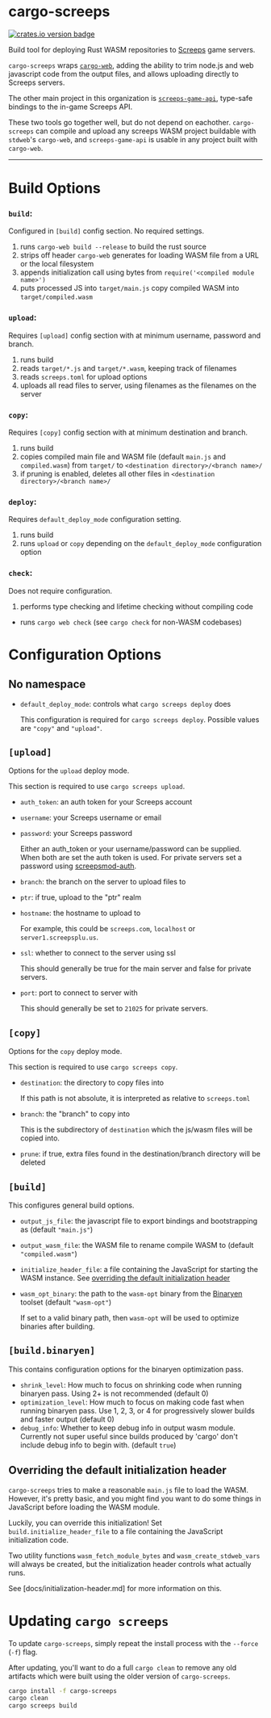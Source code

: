 cargo-screeps
=============

[![crates.io version badge][cratesio-badge]][crate]

Build tool for deploying Rust WASM repositories to [Screeps][screeps] game servers.

`cargo-screeps` wraps [`cargo-web`], adding the ability to trim node.js and web javascript code from
the output files, and allows uploading directly to Screeps servers.

The other main project in this organization is [`screeps-game-api`], type-safe bindings to the
in-game Screeps API.

These two tools go together well, but do not depend on eachother. `cargo-screeps` can compile and
upload any screeps WASM project buildable with `stdweb`'s `cargo-web`, and `screeps-game-api` is
usable in any project built with `cargo-web`.

---

# Build Options

### `build`:

Configured in `[build]` config section. No required settings.

1. runs `cargo-web build --release` to build the rust source
2. strips off header `cargo-web` generates for loading WASM file from a URL or the local filesystem
3. appends initialization call using bytes from `require('<compiled module name>')`
4. puts processed JS into `target/main.js` copy compiled WASM into `target/compiled.wasm`

### `upload`:

Requires `[upload]` config section with at minimum username, password and branch.

1. runs build
2. reads `target/*.js` and `target/*.wasm`, keeping track of filenames
3. reads `screeps.toml` for upload options
4. uploads all read files to server, using filenames as the filenames on the server

### `copy`:

Requires `[copy]` config section with at minimum destination and branch.

1. runs build
2. copies compiled main file and WASM file (default `main.js` and `compiled.wasm`) from `target/` to
   `<destination directory>/<branch name>/`
3. if pruning is enabled, deletes all other files in `<destination directory>/<branch name>/`

### `deploy`:

Requires `default_deploy_mode` configuration setting.

1. runs build
2. runs `upload` or `copy` depending on the `default_deploy_mode` configuration option

### `check`:

Does not require configuration.

1. performs type checking and lifetime checking without compiling code
  - runs `cargo web check` (see `cargo check` for non-WASM codebases)

# Configuration Options

## No namespace

- `default_deploy_mode`: controls what `cargo screeps deploy` does

  This configuration is required for `cargo screeps deploy`. Possible values are `"copy"`
  and `"upload"`.

## `[upload]`

Options for the `upload` deploy mode.

This section is required to use `cargo screeps upload`.

- `auth_token`: an auth token for your Screeps account
- `username`: your Screeps username or email
- `password`: your Screeps password

  Either an auth_token or your username/password can be supplied. When both are set the auth token is used. For private servers set a password using [screepsmod-auth].
- `branch`: the branch on the server to upload files to
- `ptr`: if true, upload to the "ptr" realm
- `hostname`: the hostname to upload to

  For example, this could be `screeps.com`, `localhost` or `server1.screepsplu.us`.
- `ssl`: whether to connect to the server using ssl

  This should generally be true for the main server and false for private servers.
- `port`: port to connect to server with

  This should generally be set to `21025` for private servers.

## `[copy]`

Options for the `copy` deploy mode.

This section is required to use `cargo screeps copy`.

- `destination`: the directory to copy files into

  If this path is not absolute, it is interpreted as relative to `screeps.toml`
- `branch`: the "branch" to copy into

  This is the subdirectory of `destination` which the js/wasm files will be copied into.
- `prune`: if true, extra files found in the destination/branch directory will be deleted

## `[build]`

This configures general build options.

- `output_js_file`: the javascript file to export bindings and bootstrapping as
  (default `"main.js"`)
- `output_wasm_file`: the WASM file to rename compile WASM to (default `"compiled.wasm"`)
- `initialize_header_file`: a file containing the JavaScript for starting the WASM instance. See
  [overriding the default initialization header](#overriding-the-default-initialization-header)
- `wasm_opt_binary`: the path to the `wasm-opt` binary from the [Binaryen] toolset (default
  `"wasm-opt"`)

  If set to a valid binary path, then `wasm-opt` will be used to optimize binaries after building.

## `[build.binaryen]`

This contains configuration options for the binaryen optimization pass.

- `shrink_level`: How much to focus on shrinking code when running binaryen pass. Using 2+ is not
  recommended (default 0)
- `optimization_level`: How much to focus on making code fast when running binaryen pass. Use 1, 2,
  3, or 4 for progressively slower builds and faster output (default 0)
- `debug_info`: Whether to keep debug info in output wasm module. Currently not super useful since
  builds produced by 'cargo' don't include debug info to begin with. (default `true`)

## Overriding the default initialization header

`cargo-screeps` tries to make a reasonable `main.js` file to load the WASM. However, it's pretty
basic, and you might find you want to do some things in JavaScript before loading the WASM module.

Luckily, you can override this initialization! Set `build.initialize_header_file` to a file
containing the JavaScript initialization code.

Two utility functions `wasm_fetch_module_bytes` and `wasm_create_stdweb_vars` will always be
created, but the initialization header controls what actually runs.

See [docs/initialization-header.md] for more information on this.

# Updating `cargo screeps`

To update `cargo-screeps`, simply repeat the install process with the `--force` (`-f`) flag.

After updating, you'll want to do a full `cargo clean` to remove any old artifacts which were built
using the older version of `cargo-screeps`.

```sh
cargo install -f cargo-screeps
cargo clean
cargo screeps build
```

[cratesio-badge]: http://meritbadge.herokuapp.com/cargo-screeps
[crate]: https://crates.io/crates/cargo-screeps/
[`screeps-game-api`]: https://github.com/rustyscreeps/screeps-game-api/
[`cargo-web`]: https://github.com/koute/cargo-web
[`stdweb`]: https://github.com/koute/stdweb
[screepsmod-auth]: https://www.npmjs.com/package/screepsmod-auth
[screeps]: https://screeps.com/
[Binaryen]: https://github.com/WebAssembly/binaryen
[binaryen-rs]: https://github.com/pepyakin/binaryen-rs
